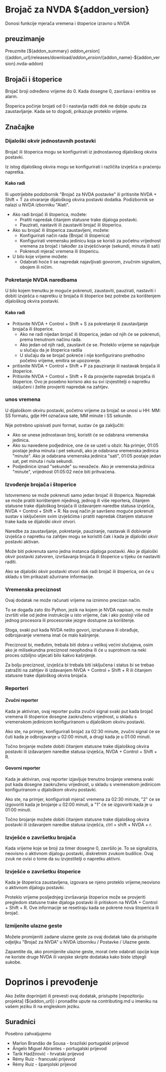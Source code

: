 # Brojač za NVDA ${addon_version}
Donosi funkcije mjerača vremena i štoperice izravno u NVDA

## preuzimanje

Preuzmite [${addon_summary} ${addon_version} ] (${addon_url}/releases/download/${addon_version}/${addon_name}-${addon_version}.nvda-addon)

## Brojači i štoperice

Brojač broji određeno vrijeme do 0. Kada dosegne 0, završava i emitira se alarm.

Štoperica počinje brojati od 0 i nastavlja raditi dok ne dobije uputu za zaustavljanje. Kada se to dogodi, prikazuje proteklo vrijeme.

## Značajke

### Dijaloški okvir jednostavnih postavki

Brojač ili štoperica mogu se konfigurirati iz jednostavnog dijaloškog okvira postavki.

Iz istog dijaloškog okvira mogu se konfigurirati i različita izvješća o praćenju napretka.

#### Kako radi

Ili upotrijebite podizbornik "Brojač za NVDA postavke" ili pritisnite NVDA + Shift + T za otvaranje dijaloškog okvira postavki dodatka.
Podizbornik se nalazi u NVDA izborniku "Alati".

* Ako radi brojač ili štoperica, možete:
    * Pratiti napredak čitanjem statusne trake dijaloga postavki.
    * Pauzirati, nastaviti ili zaustaviti brojač ili štopericu.
* Ako su brojač ili štoperica zaustavljeni, možete:
    * Konfigurirati način rada (Brojač ili štoperica)
    * Konfigurirati vremensku jedinicu koja se koristi za početnu vrijednost vremena za brojač i također za izvješćivanje (sekundi, minuta ili sati)
    * Pokrenuti mjerač vremena ili štopericu.
* U bilo koje vrijeme možete:
    * Odabrati hoće li se napredak najavljivati govorom, zvučnim signalom, obojem ili ničim.

### Pokretanje NVDA naredbama

U bilo kojem trenutku je moguće pokrenuti, zaustaviti, pauzirati, nastaviti i dobiti izvješća o napretku iz brojača ili štoperice bez potrebe za korištenjem dijaloškog okvira postavki.

#### Kako radi

* Pritisnite NVDA + Control + Shift + S za pokretanje ili zaustavljanje brojača ili štoperice.
    * Ako ne radi nijedan brojač ili štoperica, jedan od njih će se pokrenuti, prema trenutnom načinu rada.
    * Ako jedan od njih radi, zaustavit će se. Proteklo vrijeme se najavljuje u slučaju da je štoperica radila
    * U slučaju da se brojač pokreće i nije konfigurirano prethodno početno vrijeme, emitira se upozorenje.
* pritisnite NVDA + Control + Shift + P za pauziranje ili nastavak brojača ili štoperice.
* Pritisnite NVDA + Control + Shift + R da provjerite napredak brojača ili štoperice. Ovo je posebno korisno ako su svi izvjestitelji o napretku isključeni i želite provjeriti napredak na zahtjev.

### unos vremena

U dijaloškom okviru postavki, početno vrijeme za brojač se unosi u HH: MM: SS formatu, gdje HH označava sate, MM minute i SS sekunde.

Nije potrebno upisivati ​​puni format, sustav će ga zaključiti:

* Ako se unese jednostavan broj, koristit će se odabrana vremenska jedinica.
* Ako su navedene podjedinice, one će se uzeti u obzir. Na primjer, 01:05 postaje jedna minuta i pet sekundi, ako je odabrana vremenska jedinica "minute".
Ako je odabrana vremenska jedinica "sati", 01:05 postaje jedan sat, pet minuta i nula sekundi.
* Podjedinice iznad "sekunde" su nevažeće. Ako je vremenska jedinica "minute", vrijednost 01:05:02 neće biti prihvaćena.

### Izvođenje brojača i štoperice

Istovremeno se može pokrenuti samo jedan brojač ili štoperica.
Napredak se može pratiti korištenjem nijednog, jednog ili više reportera, čitanjem statusne trake dijaloškog brojača ili izdavanjem naredbe statusa izvješća, NVDA + Control + Shift + R.
Na ovaj način je savršeno moguće pokrenuti sustav s isključenim svim izvješćima i pratiti napredak čitanjem statusne trake kada se dijaloški okvir otvori.

Naredbe za zaustavljanje, pokretanje, pauziranje, nastavak ili dobivanje izvješća o napretku na zahtjev mogu se koristiti čak i kada je dijaloški okvir postavki aktivan.

Može biti pokrenuta samo jedna instanca dijaloga postavki. Ako je dijaloški okvir postavki zatvoren, izvršavanja brojača ili štoperice u tijeku će nastaviti raditi.

Ako se dijaloški okvir postavki otvori dok radi brojač ili štoperica, on će u skladu s tim prikazati ažurirane informacije.

### Vremenska preciznost

Ovaj dodatak ne može računati vrijeme na iznimno precizan način.

To se događa zato što Python, jezik na kojem je NVDA napisan, ne može izvršiti više od jedne instrukcije u isto vrijeme, čak i ako postoji više od jednog procesora ili procesorske jezgre dostupne za korištenje.

Stoga, svaki put kada NVDA nešto govori, izračunava ili obrađuje, odbrojavanje vremena imat će malo kašnjenje.

Preciznost bi, međutim, trebala biti dobra u velikoj većini slučajeva, osim ako je milisekundna preciznost neophodna ili će u suprotnom na neki proces ozbiljno utjecati bilo kakvo kašnjenje.

Za bolju preciznost, izvješća bi trebala biti isključena i status bi se trebao zatražiti na zahtjev ili izdavanjem NVDA + Control + Shift + R ili čitanjem statusne trake dijaloškog okvira brojača.

### Reporteri

#### Zvučni reporter

Kada je aktiviran, ovaj reporter pušta zvučni signal svaki put kada brojač vremena ili štoperice dosegne zaokruženu vrijednost, u skladu s vremenskom jedinicom konfiguriranom u dijaloškom okviru postavki.

Ako ste, na primjer, konfigurirali brojač za 02:30 minute, zvučni signal će se čuti kada je odbrojavanje u 02:00 minuti, a drugi kada je u 01:00 minuti.

Točno brojanje možete dobiti čitanjem statusne trake dijaloškog okvira postavki ili izdavanjem naredbe statusa izvješća, NVDA + Control + Shift + R.

#### Govorni reporter

Kada je aktiviran, ovaj reporter izjavljuje trenutno brojanje vremena svaki put kada dosegne zaokruženu vrijednost, u skladu s vremenskom jedinicom konfiguriranom u dijaloškom okviru postavki.

Ako ste, na primjer, konfigurirali mjerač vremena za 02:30 minute, "2" će se izgovoriti kada je brojanje u 02:00 minuti, a "1" će se izgovoriti kada je u 01:00 minuti.

Točno brojanje možete dobiti čitanjem statusne trake dijaloškog okvira postavki ili izdavanjem naredbe statusa izvješća, ctrl + shift + NVDA + r.

### Izvješće o završetku brojača

Kada vrijeme koje se broji za timer dosegne 0, završilo je. To se signalizira, neovisno o aktivnom dijalogu postavki, diskretnim zvukom budilice. Ovaj zvuk ne ovisi o tome da su izvjestitelji o napretku aktivni.

### Izvješće o završetku štoperice

Kada je štoperica zaustavljena, izgovara se njeno proteklo vrijeme,neovisno o aktivnom dijalogu postavki.

Proteklo vrijeme posljednjeg izvršavanja štoperice može se provjeriti pregledom statusne trake dijaloga postavki ili pritiskom na NVDA + Control + Shift + R. Ove informacije se resetiraju kada se pokrene nova štoperica ili brojač.

### Izmijenite ulazne geste

Možete promijeniti zadane ulazne geste za ovaj dodatak tako da pristupite odjeljku "Brojač za NVDA" u NVDA izborniku / Postavke / Ulazne geste.

Zapamtite da, ako promijenite ulazne geste, morat ćete odabrati opcije koje ne koriste druge NVDA ili vanjske skripte dodataka kako biste izbjegli sukobe.

# Doprinos i prevođenje

Ako želite doprinijeti ili prevesti ovaj dodatak, pristupite [repozitoriju projekta] (${addon_url}) i pronađite upute na contributing.md u imeniku na vašem jeziku ili na engleskom jeziku.

## Suradnici

Posebno zahvaljujemo

* Marlon Brandão de Sousa - brazilski portugalski prijevod
* Ângelo Miguel Abrantes - portugalski prijevod
* Tarik Hadžirović - hrvatski prijevod
* Rémy Ruiz - francuski prijevod
* Rémy Ruiz - španjolski prijevod